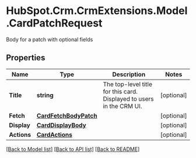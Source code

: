 # HubSpot.Crm.CrmExtensions.Model.CardPatchRequest
Body for a patch with optional fields

## Properties

Name | Type | Description | Notes
------------ | ------------- | ------------- | -------------
**Title** | **string** | The top-level title for this card. Displayed to users in the CRM UI. | [optional] 
**Fetch** | [**CardFetchBodyPatch**](CardFetchBodyPatch.md) |  | [optional] 
**Display** | [**CardDisplayBody**](CardDisplayBody.md) |  | [optional] 
**Actions** | [**CardActions**](CardActions.md) |  | [optional] 

[[Back to Model list]](../README.md#documentation-for-models) [[Back to API list]](../README.md#documentation-for-api-endpoints) [[Back to README]](../README.md)

